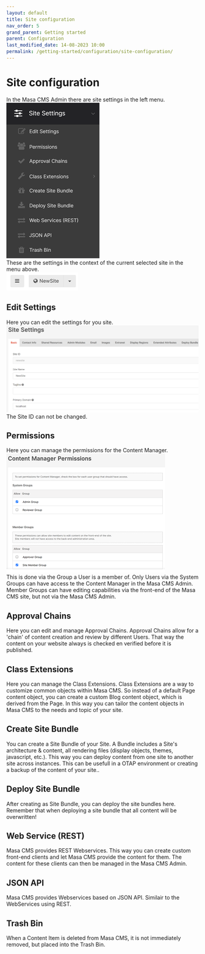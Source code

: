 ```yaml
---
layout: default
title: Site configuration
nav_order: 5
grand_parent: Getting started
parent: Configuration
last_modified_date: 14-08-2023 10:00
permalink: /getting-started/configuration/site-configuration/
---
```


# Site configuration  
In the Masa CMS Admin there are site settings in the left menu.  
![siteconfigmenu](/assets/01_getting-started/03_configuration/05_site_configuration/site_configuration_menu.png)  
These are the settings in the context of the current selected site in the menu above.  
![siteconfigcurrentsite](/assets/01_getting-started/03_configuration/05_site_configuration/site_configuration_current_site.png)  

## Edit Settings
Here you can edit the settings for you site.  
![siteconfigsettings](/assets/01_getting-started/03_configuration/05_site_configuration/site_configuration_settings.png)  
The Site ID can not be changed.

## Permissions
Here you can manage the permissions for the Content Manager.  
![siteconfigpermissions](/assets/01_getting-started/03_configuration/05_site_configuration/site_configuration_permissions.png)  
This is done via the Group a User is a member of. Only Users via the System Groups can have access te the Content Manager in the Masa CMS Admin. Member Groups can have editing capabilities via the front-end of the Masa CMS site, but not via the Masa CMS Admin.

## Approval Chains
Here you can edit and manage Approval Chains. Approval Chains allow for a 'chain' of content creation and review by different Users. That way the content on your website always is checked en verified before it is published.

## Class Extensions
Here you can manage the Class Extensions. Class Extensions are a way to customize common objects within Masa CMS. So instead of a default Page content object, you can create a custom Blog content object, which is derived from the Page. In this way you can tailor the content objects in Masa CMS to the needs and topic of your site.

## Create Site Bundle
You can create a Site Bundle of your Site. A Bundle includes a Site's architecture & content, all rendering files (display objects, themes, javascript, etc.). This way you can deploy content from one site to another site across instances. This can be usefull in a OTAP environment or creating a backup of the content of your site..

## Deploy Site Bundle
After creating as Site Bundle, you can deploy the site bundles here. Remember that when deploying a site bundle that all content will be overwritten!

## Web Service (REST)
Masa CMS provides REST Webservices. This way you can create custom front-end clients and let Masa CMS provide the content for them. The content for these clients can then be managed in the Masa CMS Admin.  

## JSON API
Masa CMS provides Webservices based on JSON API. Similair to the WebServices using REST.

## Trash Bin 
When a Content Item is deleted from Masa CMS, it is not immediately removed, but placed into the Trash Bin.